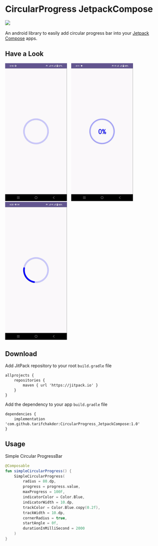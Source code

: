 # CircularProgress JetpackCompose

[![](https://jitpack.io/#tarifchakder/CircularProgress_JetpackCompose)](https://jitpack.io/#tarifchakder/CircularProgress_JetpackCompose)

An android library to easily add circular progress bar into your [Jetpack Compose](https://developer.android.com/jetpack/compose) apps.

## Have a Look
<img src="screenshot/circular.gif" width="200" >&emsp;<img src="screenshot/determinate.gif" width="200" >&emsp;<img src="screenshot/indeterminate.gif" width="200" >

## Download
Add JitPack repository to your root `build.gradle` file
```
allprojects {
    repositories {
        maven { url 'https://jitpack.io' }
    }
}
```
Add the dependency to your app `build.gradle` file
```
dependencies {
    implementation 'com.github.tarifchakder:CircularProgress_JetpackCompose:1.0'
}
```

## Usage
Simple Circular ProgressBar
```kotlin
@Composable
fun simpleCircularProgress() {
    SimpleCircularProgress(
        radius = 80.dp,
        progress = progress.value,
        maxProgress = 100F,
        indicatorColor = Color.Blue,
        indicatorWidth = 10.dp,
        trackColor = Color.Blue.copy(0.2f),
        trackWidth = 10.dp,
        cornerRadius = true,
        startAngle = 0f,
        durationInMilliSecond = 2000
    )
}
```


